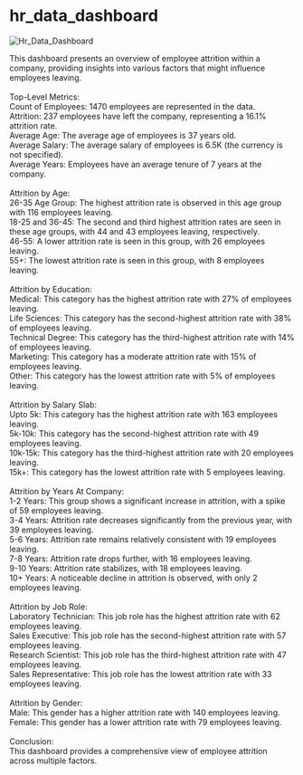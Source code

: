 # hr_data_dashboard





![Hr_Data_Dashboard](https://github.com/user-attachments/assets/18f7ce2a-b844-4663-925b-8cac3d4c8a81)

This dashboard presents an overview of employee attrition within a company, providing insights into various factors that might influence employees leaving.<br/>
<br/>
Top-Level Metrics:<br/>
Count of Employees: 1470 employees are represented in the data.<br/>
Attrition: 237 employees have left the company, representing a 16.1% attrition rate.<br/>
Average Age: The average age of employees is 37 years old.<br/>
Average Salary: The average salary of employees is 6.5K (the currency is not specified).<br/>
Average Years: Employees have an average tenure of 7 years at the company.<br/>
<br/>
Attrition by Age:<br/>
26-35 Age Group: The highest attrition rate is observed in this age group with 116 employees leaving.<br/>
18-25 and 36-45: The second and third highest attrition rates are seen in these age groups, with 44 and 43 employees leaving, respectively.<br/>
46-55: A lower attrition rate is seen in this group, with 26 employees leaving.<br/>
55+: The lowest attrition rate is seen in this group, with 8 employees leaving.<br/>
<br/>
Attrition by Education:<br/>
Medical: This category has the highest attrition rate with 27% of employees leaving.<br/>
Life Sciences: This category has the second-highest attrition rate with 38% of employees leaving.<br/>
Technical Degree: This category has the third-highest attrition rate with 14% of employees leaving.<br/>
Marketing: This category has a moderate attrition rate with 15% of employees leaving.<br/>
Other: This category has the lowest attrition rate with 5% of employees leaving.<br/>
<br/>
Attrition by Salary Slab:<br/>
Upto 5k: This category has the highest attrition rate with 163 employees leaving.<br/>
5k-10k: This category has the second-highest attrition rate with 49 employees leaving.<br/>
10k-15k: This category has the third-highest attrition rate with 20 employees leaving.<br/>
15k+: This category has the lowest attrition rate with 5 employees leaving.<br/>
<br/>
Attrition by Years At Company:<br/>
1-2 Years: This group shows a significant increase in attrition, with a spike of 59 employees leaving.<br/>
3-4 Years: Attrition rate decreases significantly from the previous year, with 39 employees leaving.<br/>
5-6 Years: Attrition rate remains relatively consistent with 19 employees leaving.<br/>
7-8 Years: Attrition rate drops further, with 16 employees leaving.<br/>
9-10 Years: Attrition rate stabilizes, with 18 employees leaving.<br/>
10+ Years: A noticeable decline in attrition is observed, with only 2 employees leaving.<br/>
<br/>
Attrition by Job Role:<br/>
Laboratory Technician: This job role has the highest attrition rate with 62 employees leaving.<br/>
Sales Executive: This job role has the second-highest attrition rate with 57 employees leaving.<br/>
Research Scientist: This job role has the third-highest attrition rate with 47 employees leaving.<br/>
Sales Representative: This job role has the lowest attrition rate with 33 employees leaving.<br/>
<br/>
Attrition by Gender:<br/>
Male: This gender has a higher attrition rate with 140 employees leaving.<br/>
Female: This gender has a lower attrition rate with 79 employees leaving.<br/>
<br/>
Conclusion:<br/>
This dashboard provides a comprehensive view of employee attrition across multiple factors.
